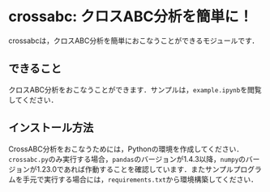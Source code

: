 # crossabc: クロスABC分析を簡単に！
crossabcは，クロスABC分析を簡単におこなうことができるモジュールです．

## できること
クロスABC分析をおこなうことができます．サンプルは，``example.ipynb``を閲覧してください．

## インストール方法
CrossABC分析をおこなうためには，Pythonの環境を作成してください．``crossabc.py``のみ実行する場合，``pandas``のバージョンが1.4.3以降，``numpy``のバージョンが1.23.0であれば作動することを確認しています．またサンプルプログラムを手元で実行する場合には，``requirements.txt``から環境構築してください．
